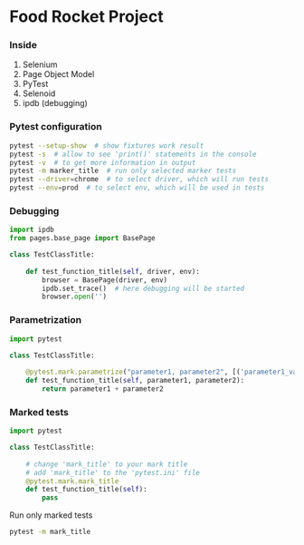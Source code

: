 # Food Rocket Project

### Inside
1. Selenium
2. Page Object Model 
3. PyTest
4. Selenoid 
5. ipdb (debugging)

### Pytest configuration

```bash
pytest --setup-show  # show fixtures work result
pytest -s  # allow to see 'print()' statements in the console
pytest -v  # to get more information in output
pytest -m marker_title  # run only selected marker tests
pytest --driver=chrome  # to select driver, which will run tests
pytest --env=prod  # to select env, which will be used in tests
```

### Debugging

```python
import ipdb
from pages.base_page import BasePage

class TestClassTitle:
    
    def test_function_title(self, driver, env):
        browser = BasePage(driver, env)
        ipdb.set_trace()  # here debugging will be started
        browser.open('')
```

### Parametrization

```python
import pytest

class TestClassTitle:
    
    @pytest.mark.parametrize("parameter1, parameter2", [('parameter1_value1', 'parameter2_value1'), ('parameter1_value2', 'parameter2_value2')])
    def test_function_title(self, parameter1, parameter2):
        return parameter1 + parameter2
```

### Marked tests

```python
import pytest

class TestClassTitle:
    
    # change 'mark_title' to your mark title
    # add 'mark_title' to the 'pytest.ini' file
    @pytest.mark.mark_title
    def test_function_title(self):
        pass
```

Run only marked tests
```bash
pytest -m mark_title
```